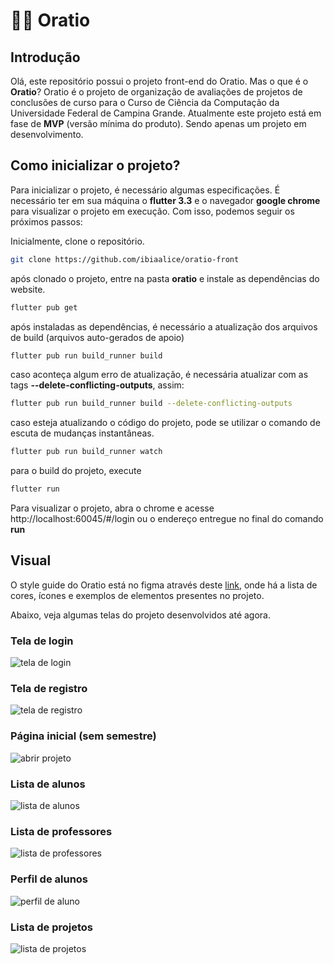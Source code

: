 # 👩‍💻 Oratio 
## Introdução 
 Olá, este repositório possui o projeto front-end do Oratio. Mas o que é o **Oratio**? 
 Oratio é o projeto de organização de avaliações de projetos de conclusões de curso para o Curso de Ciência da Computação da Universidade Federal de Campina Grande. Atualmente este projeto está em fase de **MVP** (versão mínima do produto). Sendo apenas um projeto em desenvolvimento. 
 
## Como inicializar o projeto? 

Para inicializar o projeto, é necessário algumas especificações. É necessário ter em sua máquina o **flutter 3.3** e o navegador **google chrome** para visualizar o projeto em execução. Com isso, podemos seguir os próximos passos:

Inicialmente, clone o repositório.
``` bash
git clone https://github.com/ibiaalice/oratio-front
```

após clonado o projeto, entre na pasta **oratio** e instale as dependências do website.
``` bash
flutter pub get 
```
após instaladas as dependências, é necessário a atualização dos arquivos de build (arquivos auto-gerados de apoio)

``` bash
flutter pub run build_runner build 
```
caso aconteça algum erro de atualização, é necessária atualizar com as tags **--delete-conflicting-outputs**, assim:
``` bash
flutter pub run build_runner build --delete-conflicting-outputs 
```

caso esteja atualizando o código do projeto, pode se utilizar o comando de escuta de mudanças instantâneas.
``` bash
flutter pub run build_runner watch 
```
para o build do projeto, execute 

``` bash
flutter run 
```
Para visualizar o projeto, abra o chrome e acesse http://localhost:60045/#/login ou o endereço entregue no final do comando **run** 

## Visual 
O style guide do Oratio está no figma através deste [link](https://www.figma.com/file/pmNv29Jdq0QTJz0SH3eQ1w/Oratio?node-id=0%3A1&t=sbYxXKFqbTIEfAuo-1), onde há a lista de cores, ícones e exemplos de elementos presentes no projeto. 

Abaixo, veja algumas telas do projeto desenvolvidos até agora. 

### Tela de login
![tela de login](https://i.pinimg.com/564x/fd/e9/91/fde991c1c6ae8c0b375715c589890229.jpg)

### Tela de registro
![tela de registro](https://i.pinimg.com/564x/f1/e4/26/f1e426057488431db968d1591b1c63d0.jpg)

### Página inicial (sem semestre)
![abrir projeto](https://i.pinimg.com/564x/cd/8f/7f/cd8f7f8fc1823e8829d2714719b93166.jpg)

### Lista de alunos
![lista de alunos](https://i.pinimg.com/564x/6e/f3/57/6ef357b8067712eb3805772981fa1aba.jpg)

### Lista de professores
![lista de professores](https://i.pinimg.com/564x/90/29/70/9029703a423fdada59b33f1906ceae27.jpg)

### Perfil de alunos
![perfil de aluno](https://i.pinimg.com/564x/c2/be/5d/c2be5dc5d9b720c4ab8efd356e6c0d0c.jpg)

### Lista de projetos
![lista de projetos](https://i.pinimg.com/564x/e8/41/f5/e841f56e98c4ca9163fd33a1a114438b.jpg)
